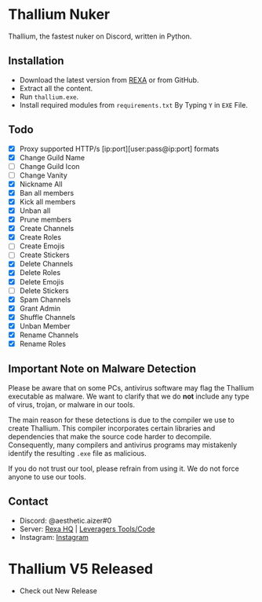 # Thallium Nuker
Thallium, the fastest nuker on Discord, written in Python.

## Installation

- Download the latest version from [REXA](https://discord.gg/rexa) or from GitHub.
- Extract all the content.
- Run `thallium.exe`.
- Install required modules from `requirements.txt` By Typing `Y` in `EXE` File.

## Todo

- [x] Proxy supported HTTP/s [ip:port][user:pass@ip:port] formats
- [x] Change Guild Name
- [ ] Change Guild Icon
- [ ] Change Vanity
- [x] Nickname All
- [x] Ban all members
- [x] Kick all members
- [x] Unban all
- [x] Prune members
- [x] Create Channels
- [x] Create Roles
- [ ] Create Emojis
- [ ] Create Stickers
- [x] Delete Channels
- [x] Delete Roles
- [x] Delete Emojis
- [ ] Delete Stickers
- [x] Spam Channels
- [x] Grant Admin
- [x] Shuffle Channels
- [x] Unban Member
- [x] Rename Channels
- [x] Rename Roles

## Important Note on Malware Detection

Please be aware that on some PCs, antivirus software may flag the Thallium executable as malware. We want to clarify that we do **not** include any type of virus, trojan, or malware in our tools. 

The main reason for these detections is due to the compiler we use to create Thallium. This compiler incorporates certain libraries and dependencies that make the source code harder to decompile. Consequently, many compilers and antivirus programs may mistakenly identify the resulting `.exe` file as malicious.

If you do not trust our tool, please refrain from using it. We do not force anyone to use our tools.

## Contact

- Discord: @aesthetic.aizer#0
- Server: [Rexa HQ](https://discord.gg/rexa) | [Leveragers Tools/Code](https://discord.gg/DKj7wfAu3W)
- Instagram: [Instagram](https://www.instagram.com/mohit.4sure)



# Thallium V5 Released
- Check out New Release 